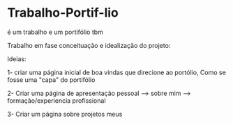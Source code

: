# Trabalho-Portif-lio
é um trabalho e um portifólio tbm 

Trabalho em fase conceituação e idealização do projeto:

Ideias:

1- criar uma página inicial de boa vindas que direcione ao portólio,
    Como se fosse uma "capa" do portifólio

2- Criar uma página de apresentação pessoal
     --> sobre mim
     --> formação/experiencia profissional

3- Criar um página sobre projetos meus 

